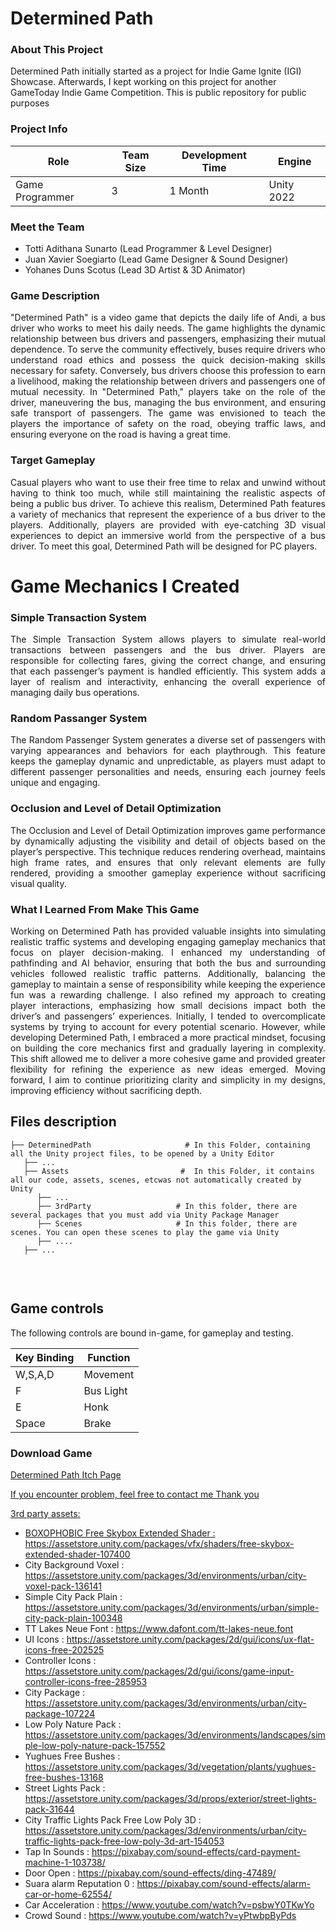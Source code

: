 <h1>Determined Path</h1>

<h3>About This Project</h3>
Determined Path initially started as a project for Indie Game Ignite (IGI) Showcase. Afterwards, I kept working on this project for another GameToday Indie Game Competition.
This is public repository for public purposes

<h3>Project Info</h3>

| **Role** | **Team Size** | **Development Time** | **Engine** |
|----------|---------------|---------------------|------------|
| Game Programmer | 3 | 1 Month | Unity 2022 |

<h3>Meet the Team</h3>

- Totti Adithana Sunarto (Lead Programmer & Level Designer)
- Juan Xavier Soegiarto (Lead Game Designer & Sound Designer)
- Yohanes Duns Scotus (Lead 3D Artist & 3D Animator)

<h3>Game Description</h3>
<p align="justify">"Determined Path" is a video game that depicts the daily life of Andi, a bus driver who works to meet his daily needs. 
The game highlights the dynamic relationship between bus drivers and passengers, emphasizing their mutual dependence. 
To serve the community effectively, buses require drivers who understand road ethics and possess the quick decision-making skills necessary for safety. 
Conversely, bus drivers choose this profession to earn a livelihood, making the relationship between drivers and passengers one of mutual necessity. 
In "Determined Path," players take on the role of the driver, maneuvering the bus, managing the bus environment, and ensuring safe transport of passengers. 
The game was envisioned to teach the players the importance of safety on the road, obeying traffic laws, and ensuring everyone on the road is having a great time.
</p>

<h3>Target Gameplay</h3>
<p align="justify">Casual players who want to use their free time to relax and unwind without having to think too much, while still maintaining the realistic aspects of being a public bus driver. 
To achieve this realism, Determined Path features a variety of mechanics that represent the experience of a bus driver to the players. Additionally, players are provided with eye-catching 
3D visual experiences to depict an immersive world from the perspective of a bus driver. To meet this goal, Determined Path will be designed for PC players.</p>

# Game Mechanics I Created
<h3>Simple Transaction System</h3>
<p align="justify">The Simple Transaction System allows players to simulate real-world transactions between passengers and the bus driver. Players are responsible for collecting fares, giving the correct change, and ensuring that each passenger’s payment is handled efficiently. This system adds a layer of realism and interactivity, enhancing the overall experience of managing daily bus operations.</p>

<h3>Random Passanger System</h3>
<p align="justify">The Random Passenger System generates a diverse set of passengers with varying appearances and behaviors for each playthrough. This feature keeps the gameplay dynamic and unpredictable, as players must adapt to different passenger personalities and needs, ensuring each journey feels unique and engaging.</p>

<h3>Occlusion and Level of Detail Optimization</h3>
<p align="justify">The Occlusion and Level of Detail Optimization improves game performance by dynamically adjusting the visibility and detail of objects based on the player’s perspective. This technique reduces rendering overhead, maintains high frame rates, and ensures that only relevant elements are fully rendered, providing a smoother gameplay experience without sacrificing visual quality.</p>

<h3>What I Learned From Make This Game</h3>
<p align="justify">Working on Determined Path has provided valuable insights into simulating realistic traffic systems and developing engaging gameplay mechanics that focus on player decision-making. I enhanced my understanding of pathfinding and AI behavior, ensuring that both the bus and surrounding vehicles followed realistic traffic patterns. Additionally, balancing the gameplay to maintain a sense of responsibility while keeping the experience fun was a rewarding challenge. I also refined my approach to creating player interactions, emphasizing how small decisions impact both the driver’s and passengers’ experiences. Initially, I tended to overcomplicate systems by trying to account for every potential scenario. However, while developing Determined Path, I embraced a more practical mindset, focusing on building the core mechanics first and gradually layering in complexity. This shift allowed me to deliver a more cohesive game and provided greater flexibility for refining the experience as new ideas emerged. Moving forward, I aim to continue prioritizing clarity and simplicity in my designs, improving efficiency without sacrificing depth.</p>

## Files description

```
├── DeterminedPath                     # In this Folder, containing all the Unity project files, to be opened by a Unity Editor
   ├── ...
   ├── Assets                         #  In this Folder, it contains all our code, assets, scenes, etcwas not automatically created by Unity
      ├── ...
      ├── 3rdParty                   # In this folder, there are several packages that you must add via Unity Package Manager
      ├── Scenes                     # In this folder, there are scenes. You can open these scenes to play the game via Unity
      ├── ....
   ├── ...
      
```
<br>

## Game controls

The following controls are bound in-game, for gameplay and testing.

| Key Binding       | Function          |
| ----------------- | ----------------- |
| W,S,A,D          | Movement|
| F           | Bus Light |
| E           | Honk |
| Space          | Brake |

<h3>Download Game</h3>
<p width="500px" align="left"><a href="https://juan-xavier.itch.io/determined-path">Determined Path Itch Page</p>

If you encounter problem, feel free to contact me
Thank you

3rd party assets:
- BOXOPHOBIC Free Skybox Extended Shader : https://assetstore.unity.com/packages/vfx/shaders/free-skybox-extended-shader-107400
- City Background Voxel : https://assetstore.unity.com/packages/3d/environments/urban/city-voxel-pack-136141
- Simple City Pack Plain : https://assetstore.unity.com/packages/3d/environments/urban/simple-city-pack-plain-100348
- TT Lakes Neue Font : https://www.dafont.com/tt-lakes-neue.font
- UI Icons : https://assetstore.unity.com/packages/2d/gui/icons/ux-flat-icons-free-202525
- Controller Icons : https://assetstore.unity.com/packages/2d/gui/icons/game-input-controller-icons-free-285953
- City Package : https://assetstore.unity.com/packages/3d/environments/urban/city-package-107224
- Low Poly Nature Pack : https://assetstore.unity.com/packages/3d/environments/landscapes/simple-low-poly-nature-pack-157552
- Yughues Free Bushes : https://assetstore.unity.com/packages/3d/vegetation/plants/yughues-free-bushes-13168
- Street Lights Pack : https://assetstore.unity.com/packages/3d/props/exterior/street-lights-pack-31644
- City Traffic Lights Pack Free Low Poly 3D : https://assetstore.unity.com/packages/3d/environments/urban/city-traffic-lights-pack-free-low-poly-3d-art-154053
- Tap In Sounds : https://pixabay.com/sound-effects/card-payment-machine-1-103738/
- Door Open : https://pixabay.com/sound-effects/ding-47489/
- Suara alarm Reputation 0 : https://pixabay.com/sound-effects/alarm-car-or-home-62554/
- Car Acceleration : https://www.youtube.com/watch?v=psbwY0TKwYo
- Crowd Sound : https://www.youtube.com/watch?v=yPtwbpByPds
